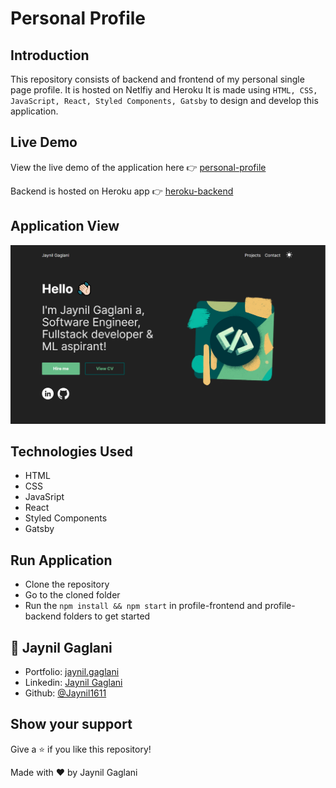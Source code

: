 # Personal Profile

## Introduction

This repository consists of backend and frontend of my personal single page profile. It is hosted on Netlfiy and Heroku
It is made using `HTML, CSS, JavaScript, React, Styled Components, Gatsby` to design and develop this application.

## Live Demo

View the live demo of the application here 👉 [personal-profile](https://jaynil-profile.netlify.app/)

Backend is hosted on Heroku app 👉 [heroku-backend](https://jaynil-profile.herokuapp.com/)

## Application View

![front-page](./assets/front-page.PNG)

## Technologies Used

- HTML
- CSS
- JavaSript
- React
- Styled Components
- Gatsby

## Run Application

- Clone the repository
- Go to the cloned folder
- Run the `npm install && npm start` in profile-frontend and profile-backend folders to get started

## 👤 **Jaynil Gaglani**

- Portfolio: [jaynil.gaglani](https://bit.ly/jaynil-profile)
- Linkedin: [Jaynil Gaglani](https://www.linkedin.com/in/jaynilgaglani/)
- Github: [@Jaynil1611](https://github.com/Jaynil1611)

## Show your support

Give a ⭐️ if you like this repository!

Made with ❤️ by Jaynil Gaglani

